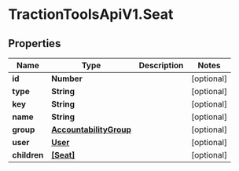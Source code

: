 # TractionToolsApiV1.Seat

## Properties
Name | Type | Description | Notes
------------ | ------------- | ------------- | -------------
**id** | **Number** |  | [optional] 
**type** | **String** |  | [optional] 
**key** | **String** |  | [optional] 
**name** | **String** |  | [optional] 
**group** | [**AccountabilityGroup**](AccountabilityGroup.md) |  | [optional] 
**user** | [**User**](User.md) |  | [optional] 
**children** | [**[Seat]**](Seat.md) |  | [optional] 



